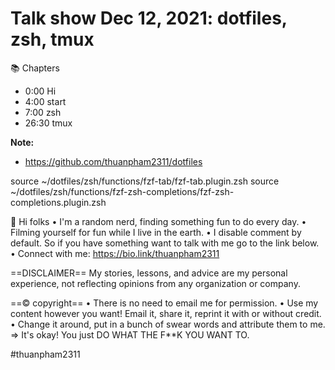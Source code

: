 # Talk show Dec 12, 2021: dotfiles, zsh, tmux

📚 Chapters

- 0:00 Hi
- 4:00 start
- 7:00 zsh
- 26:30 tmux

**Note:**

- https://github.com/thuanpham2311/dotfiles

source ~/dotfiles/zsh/functions/fzf-tab/fzf-tab.plugin.zsh
source ~/dotfiles/zsh/functions/fzf-zsh-completions/fzf-zsh-completions.plugin.zsh

👋 Hi folks
• I'm a random nerd, finding something fun to do every day.
• Filming yourself for fun while I live in the earth.
• I disable comment by default. So if you have something want to talk with me go to the link below.
• Connect with me: https://bio.link/thuanpham2311

==DISCLAIMER==
My stories, lessons, and advice are my personal experience, not reflecting opinions from any organization or company.

==© copyright==
• There is no need to email me for permission.
• Use my content however you want! Email it, share it, reprint it with or without credit.
• Change it around, put in a bunch of swear words and attribute them to me.
⇒ It's okay! You just DO WHAT THE F\*\*K YOU WANT TO.

#thuanpham2311
